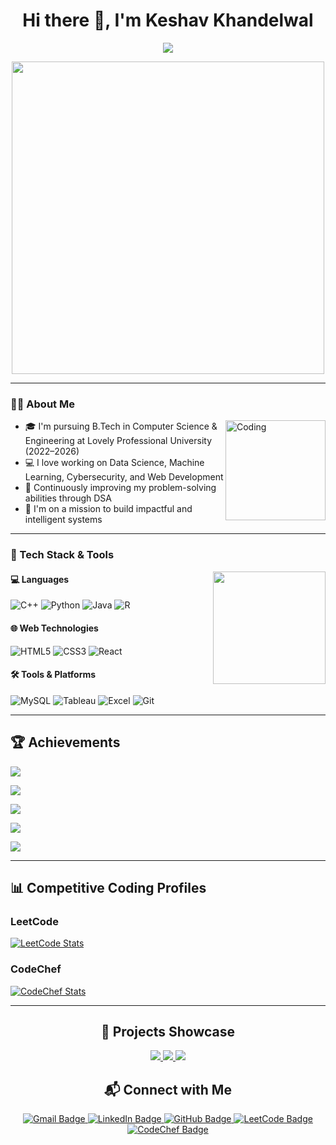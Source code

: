 
<h1 align="center">Hi there 👋, I'm Keshav Khandelwal</h1>

<p align="center">
  <img src="https://readme-typing-svg.demolab.com/?lines=Competitive+Programmer;Full+Stack+Developer;Machine+Learning+Enthusiast;Data+Visualizer&center=true&width=500&height=50" />
</p>

<p align="center">
  <img src="https://cdn.dribbble.com/users/1162077/screenshots/3848914/programmer.gif" width="500" />
</p>

---

### 👨‍💻 About Me

<img align="right" alt="Coding" width="160" src="https://cdn.dribbble.com/users/730703/screenshots/6581243/avento.gif">

- 🎓 I'm pursuing B.Tech in Computer Science & Engineering at Lovely Professional University (2022–2026)
- 💻 I love working on Data Science, Machine Learning, Cybersecurity, and Web Development
- 🧠 Continuously improving my problem-solving abilities through DSA
- 🚀 I'm on a mission to build impactful and intelligent systems

---

### 🔧 Tech Stack & Tools

<img align="right" width="180" src="https://media.tenor.com/qJ5evVs-_uUAAAAC/coding.gif">

#### 💻 Languages
![C++](https://img.icons8.com/color/48/000000/c-plus-plus-logo.png)
![Python](https://img.icons8.com/color/48/000000/python.png)
![Java](https://img.icons8.com/color/48/000000/java-coffee-cup-logo.png)
![R](https://img.icons8.com/external-becris-flat-becris/48/000000/external-r-data-science-becris-flat-becris.png)

#### 🌐 Web Technologies
![HTML5](https://img.icons8.com/color/48/000000/html-5--v1.png)
![CSS3](https://img.icons8.com/color/48/000000/css3.png)
![React](https://img.icons8.com/officel/48/000000/react.png)

#### 🛠 Tools & Platforms
![MySQL](https://img.icons8.com/fluency/48/000000/mysql-logo.png)
![Tableau](https://img.icons8.com/color/48/000000/tableau-software.png)
![Excel](https://img.icons8.com/office/40/000000/ms-excel.png)
![Git](https://img.icons8.com/color/48/000000/git.png)

---

<h2 align="left">🏆 Achievements</h2>

<p>
  <img src="https://readme-typing-svg.herokuapp.com?font=Fira+Code&weight=500&size=18&pause=1000&color=F70000&width=435&lines=🔥+269-day+coding+streak+on+CodeChef" />
</p>

<p>
  <img src="https://readme-typing-svg.herokuapp.com?font=Fira+Code&weight=500&size=18&pause=1000&color=F78D1E&width=435&lines=🧠+150%2B+problems+solved+on+LeetCode+%26+70%2B+day+streak" />
</p>

<p>
  <img src="https://readme-typing-svg.herokuapp.com?font=Fira+Code&weight=500&size=18&pause=1000&color=249C5B&width=435&lines=🎙+Debate+representative+at+School+of+CS+%26+Engineering" />
</p>

<p>
  <img src="https://readme-typing-svg.herokuapp.com?font=Fira+Code&weight=500&size=18&pause=1000&color=497EF7&width=435&lines=📜+Certified+in+Python%2C+SQL%2C+AI%2C+Excel+%26+Data+Analysis" />
</p>

<p>
  <img src="https://readme-typing-svg.herokuapp.com?font=Fira+Code&weight=500&size=18&pause=1000&color=F72FB3&width=435&lines=🏅+Top+performer+in+coding+contests+%26+projects" />
</p>

---

## 📊 Competitive Coding Profiles

### LeetCode

[![LeetCode Stats](https://leetcard.jacoblin.cool/keshavkhandelwal?theme=dark&font=Fira+Code&ext=activity)](https://leetcode.com/u/keshavkhandelwal/)

### CodeChef

[![CodeChef Stats](https://codechef-readme-stats.onrender.com/keshavkk322)](https://www.codechef.com/users/keshavkk322)

---

<h2 align="center">🚀 Projects Showcase</h2>

<p align="center">
  <a href="https://github.com/keshav-khandelwal/Wine-Data-Analysis-ML">
    <img src="https://github-readme-stats.vercel.app/api/pin/?username=keshav-khandelwal&repo=Wine-Data-Analysis-ML&theme=radical" />
  </a>
  <a href="https://github.com/keshav-khandelwal/covid19-vaccination-dashboard">
    <img src="https://github-readme-stats.vercel.app/api/pin/?username=keshav-khandelwal&repo=covid19-vaccination-dashboard&theme=tokyonight" />
  </a>
  <a href="https://github.com/keshav-khandelwal/Helping-Hands">
    <img src="https://github-readme-stats.vercel.app/api/pin/?username=keshav-khandelwal&repo=Helping-Hands&theme=highcontrast" />
  </a>
</p>

<h2 align="center">📬 Connect with Me</h2>

<p align="center">
  <a href="mailto:keshavkhandelwal.jwr@gmail.com" target="_blank">
    <img src="https://img.shields.io/badge/Gmail-D14836?style=for-the-badge&logo=gmail&logoColor=white" alt="Gmail Badge"/>
  </a>
  
  <a href="https://www.linkedin.com/in/keshav-khandelwal-kk/" target="_blank">
    <img src="https://img.shields.io/badge/LinkedIn-0077B5?style=for-the-badge&logo=linkedin&logoColor=white" alt="LinkedIn Badge"/>
  </a>
  
  <a href="https://github.com/keshav-khandelwal" target="_blank">
    <img src="https://img.shields.io/badge/GitHub-100000?style=for-the-badge&logo=github&logoColor=white" alt="GitHub Badge"/>
  </a>

  <a href="https://leetcode.com/u/keshavkhandelwal/" target="_blank">
    <img src="https://img.shields.io/badge/LeetCode-FFA116?style=for-the-badge&logo=leetcode&logoColor=black" alt="LeetCode Badge"/>
  </a>
  
  <a href="https://www.codechef.com/users/keshavkk322" target="_blank">
    <img src="https://img.shields.io/badge/CodeChef-5B4638?style=for-the-badge&logo=codechef&logoColor=white" alt="CodeChef Badge"/>
  </a>
</p>

